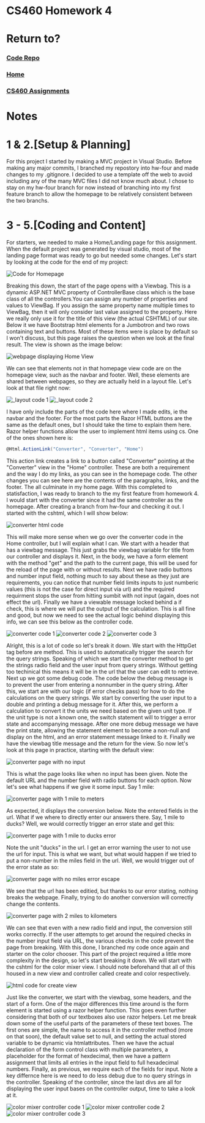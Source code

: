 # CS460 Homework 4

# Return to?
### [Code Repo](https://github.com/Alex-Bishop1296/Alex-Bishop1296.github.io) 
### [Home](../index.md) 
### [CS460 Assignments](cls-cs460.md) 

# Notes

# 1 & 2.[Setup & Planning] 
For this project I started by making a MVC project in Visual Studio. Before making any major commits, I branched my repostory into hw-four and made changes to my .gitignore. I decided to use a template off the web to avoid including any of the many MVC files I did not know much about. I chose to stay on my hw-four branch for now instead of branching into my first feature branch to allow the homepage to be relatively consistent between the two branchs.

# 3 - 5.[Coding and Content]
For starters, we needed to make a Home/Landing page for this assignment. When the default project was generated by visual studio, most of the landing page format was ready to go but needed some changes. Let's start by looking at the code for the end of my project:

![Code for Homepage](example/hw4ex/indexCode.PNG)

Breaking this down, the start of the page opens with a Viewbag. This is a dynamic ASP.NET MVC property of ControllerBase class which is the base class of all the controllers.You can assign any number of properties and values to ViewBag. If you assign the same property name multiple times to ViewBag, then it will only consider last value assigned to the property. Here we really only use it for the title of this view (the actual CSHTML) of our site. Below it we have Bootstrap html elements for a Jumbotron and two rows containing text and buttons. Most of these items were is place by default so I won't discuss, but this page raises the question when we look at the final result. The view is shown as the image below:

![webpage displaying Home View](example/hw4ex/homeView.PNG)

We can see that elements not in that homepage view code are on the homepage view, such as the navbar and footer. Well, these elements are shared between webpages, so they are actually held in a layout file. Let's look at that file right now:

![_layout code 1](example/hw4ex/layout1.PNG)
![_layout code 2](example/hw4ex/layout2.PNG)

I have only include the parts of the code here where I made edits, ie the navbar and the footer. For the most parts the Razor HTML buttons are the same as the default ones, but I should take the time to explain them here. Razor helper functions allow the user to implement html items using cs. One of the ones shown here is:
```csharp
@Html.ActionLink("Converter", "Converter", "Home")
```
This action link creates a link to a button called "Converter" pointing at the "Converter" view in the "Home" controller. These are both a requirement and the way I do my links, as you can see in the homepage code. The other changes you can see here are the contents of the paragraphs, links, and the footer. The all culminate in my home page. With this completed to statisfaction, I was ready to branch to the my first feature from homework 4. I would start with the converter since it had the same controller as the homepage. After creating a branch from hw-four and checking it out. I started with the cshtml, which I will show below:

![converter html code](example/hw4ex/converterview.PNG)

This will make more sense when we go over the converter code in the Home controller, but I will explain what I can. We start with a header that has a viewbag message. This just grabs the viewbag variable for title from our controller and displays it. Next, in the body, we have a form element with the method "get" and the path to the current page, this will be used for the reload of the page with or without results. Next we have radio buttons and number input field, nothing much to say about these as they just are requirements, you can notice that number field limits inputs to just numberic values (this is not the case for direct input via url) and the required requirment stops the user from hitting sumbit with not input (again, does not effect the url). Finally we have a viewable message locked behind a if check, this is where we will put the output of the calculation. This is all fine and good, but now we need to see the actual logic behind displaying this info, we can see this below as the controller code.

![converter code 1](example/hw4ex/converter1.PNG)
![converter code 2](example/hw4ex/converter2.PNG)
![converter code 3](example/hw4ex/converter3.PNG)

Alright, this is a lot of code so let's break it down. We start with the HttpGet tag before are method. This is used to automatically trigger the search for the query strings. Speaking of which we start the converter method to get the strings radio field and the user input from query strings. Without getting too techinical this means it will be in the url that the user can edit to retrieve. Next up we got some debug code. The code below the debug message is to prevent the user from entering a nonnumber in the query string. After this, we start are with our logic (if error checks pass) for how to do the calculations on the query strings. We start by converting the user input to a double and printing a debug message for it. After this, we perform a calculation to convert it the units we need based on the given unit type. If the unit type is not a known one, the switch statement will to trigger a error state and accompanying message. After one more debug message we have the print state, allowing the statement element to become a non-null and display on the html, and an error statement message linked to it. Finally we have the viewbag title message and the return for the view. So now let's look at this page in practice, starting with the default view:

![converter page with no input](example/hw4ex/convDef.PNG)

This is what the page looks like when no input has been given. Note the default URL and the number field with radio buttons for each option. Now let's see what happens if we give it some input. Say 1 mile:

![converter page with 1 mile to meters](example/hw4ex/convEX1.PNG)

As expected, it displays the conversion below. Note the entered fields in the url. What if we where to directly enter our answers there. Say, 1 mile to ducks? Well, we would correctly trigger an error state and get this:

![converter page with 1 mile to ducks error](example/hw4ex/convEX2.PNG)

Note the unit "ducks" in the url. I get an error warning the user to not use the url for input. This is what we want, but what would happen if we tried to put a non-number in the miles field in the url. Well, we would trigger out of the error state as so:

![converter page with no miles error escape](example/hw4ex/convEX3.PNG)

We see that the url has been editied, but thanks to our error stating, nothing breaks the webpage. Finally, trying to do another conversion will correctly change the contents.

![converter page with 2 miles to kilometers](example/hw4ex/convEX4.PNG)

We can see that even with a new radio field and input, the conversion still works correctly. If the user attempts to get around the required checks in the number input field via URL, the various checks in the code prevent the page from breaking. With this done, I branched my code once again and starter on the color chooser. This part of the project required a little more complexity in the design, so let's start breaking it down. We will start with the cshtml for the color mixer view. I should note beforehand that all of this housed in a new view and controller called create and color respectively.

![html code for create view](example/hw4ex/createview.PNG)

Just like the converter, we start with the viewbag, some headers, and the start of a form. One of the major differences this time around is the form element is started using a razor helper function. This goes even further considering that both of our textboxes also use razor helpers. Let me break down some of the useful parts of the parameters of these text boxes. The first ones are simple, the name to access it in the controller method (more on that soon), the default value set to null, and setting the actual stored variable to be dynamic via htmlattributes. Then we have the actual declaration of the form control class with multiple parameters, a placeholder for the format of hexdecimal, then we have a pattern assignment that limits all entries in the input field to full hexadecimal numbers. Finally, as previous, we require each of the fields for input. Note a key differnce here is we need to do less debug due to no query strings in the controller. Speaking of the controller, since the last divs are all for displaying the user input bases on the controller output, time to take a look at it.

![color mixer controller code 1](example/hw4ex/create1.PNG)
![color mixer controller code 2](example/hw4ex/create2.PNG)
![color mixer controller code 3](example/hw4ex/create3.PNG)

